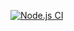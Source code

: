 [![Node.js CI](https://github.com/217070313/terminal-test-backend/actions/workflows/node.js.yml/badge.svg?branch=main)](https://github.com/217070313/terminal-test-backend/actions/workflows/node.js.yml)
